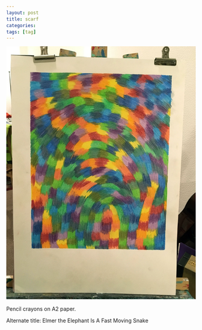 ```yaml
---
layout: post
title: scarf
categories:
tags: [tag]
---
```


[![alt](/assets/img/blog/2019/scarf-on-easel-1200x1600.jpg)](/assets/img/blog/2019/scarf-on-easel-1200x1600.jpg)

Pencil crayons on A2 paper.

Alternate title: Elmer the Elephant Is A Fast Moving Snake